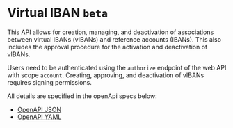 # Virtual IBAN `beta`

This API allows for creation, managing, and deactivation of associations between virtual IBANs (vIBANs) and reference
accounts (IBANs). This also includes the approval procedure for the activation and deactivation of vIBANs.

Users need to be authenticated using the `authorize` endpoint of the web API with scope `account`.
Creating, approving, and deactivation of vIBANs requires signing permissions.

All details are specified in the openApi specs below:

- [OpenAPI JSON](https://raw.githubusercontent.com/bankfrick/webapi-docs/refs/heads/master/source/files/vban-public-openapi.json)
- [OpenAPI YAML](https://raw.githubusercontent.com/bankfrick/webapi-docs/refs/heads/master/source/files/vban-public-openapi.yaml)
